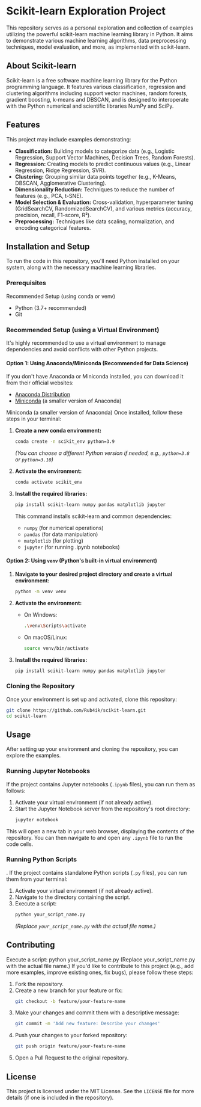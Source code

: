 # Scikit-learn Exploration Project

This repository serves as a personal exploration and collection of examples utilizing the powerful scikit-learn machine learning library in Python. It aims to demonstrate various machine learning algorithms, data preprocessing techniques, model evaluation, and more, as implemented with scikit-learn.

## About Scikit-learn

Scikit-learn is a free software machine learning library for the Python programming language. It features various classification, regression and clustering algorithms including support vector machines, random forests, gradient boosting, k-means and DBSCAN, and is designed to interoperate with the Python numerical and scientific libraries NumPy and SciPy.

## Features

This project may include examples demonstrating:

- **Classification:** Building models to categorize data (e.g., Logistic Regression, Support Vector Machines, Decision Trees, Random Forests).
- **Regression:** Creating models to predict continuous values (e.g., Linear Regression, Ridge Regression, SVR).
- **Clustering:** Grouping similar data points together (e.g., K-Means, DBSCAN, Agglomerative Clustering).
- **Dimensionality Reduction:** Techniques to reduce the number of features (e.g., PCA, t-SNE).
- **Model Selection & Evaluation:** Cross-validation, hyperparameter tuning (GridSearchCV, RandomizedSearchCV), and various metrics (accuracy, precision, recall, F1-score, R²).
- **Preprocessing:** Techniques like data scaling, normalization, and encoding categorical features.

## Installation and Setup

To run the code in this repository, you'll need Python installed on your system, along with the necessary machine learning libraries.

### Prerequisites

Recommended Setup (using conda or venv)
- Python (3.7+ recommended)
- Git

### Recommended Setup (using a Virtual Environment)

It's highly recommended to use a virtual environment to manage dependencies and avoid conflicts with other Python projects.

#### Option 1: Using Anaconda/Miniconda (Recommended for Data Science)

If you don't have Anaconda or Miniconda installed, you can download it from their official websites:
- [Anaconda Distribution](https://www.anaconda.com/products/distribution)
- [Miniconda](https://docs.conda.io/en/latest/miniconda.html) (a smaller version of Anaconda)

Miniconda (a smaller version of Anaconda)
Once installed, follow these steps in your terminal:

1.  **Create a new conda environment:**
    ```bash
    conda create -n scikit_env python=3.9
    ```
    *(You can choose a different Python version if needed, e.g., `python=3.8` or `python=3.10`)*

2.  **Activate the environment:**
    ```bash
    conda activate scikit_env
    ```

3.  **Install the required libraries:**
    ```bash
    pip install scikit-learn numpy pandas matplotlib jupyter
    ```
    This command installs scikit-learn and common dependencies:
    - `numpy` (for numerical operations)
    - `pandas` (for data manipulation)
    - `matplotlib` (for plotting)
    - `jupyter` (for running .ipynb notebooks)

#### Option 2: Using `venv` (Python's built-in virtual environment)

1.  **Navigate to your desired project directory and create a virtual environment:**
    ```bash
    python -m venv venv
    ```

2.  **Activate the environment:**
    -   On Windows:
        ```bash
        .\venv\Scripts\activate
        ```
    -   On macOS/Linux:
        ```bash
        source venv/bin/activate
        ```

3.  **Install the required libraries:**
    ```bash
    pip install scikit-learn numpy pandas matplotlib jupyter
    ```

### Cloning the Repository

Once your environment is set up and activated, clone this repository:

```bash
git clone https://github.com/Rub4ik/scikit-learn.git
cd scikit-learn
```

## Usage

After setting up your environment and cloning the repository, you can explore the examples.

### Running Jupyter Notebooks

If the project contains Jupyter notebooks (`.ipynb` files), you can run them as follows:

1.  Activate your virtual environment (if not already active).
2.  Start the Jupyter Notebook server from the repository's root directory:
    ```bash
    jupyter notebook
    ```
This will open a new tab in your web browser, displaying the contents of the repository. You can then navigate to and open any `.ipynb` file to run the code cells.

### Running Python Scripts
.
If the project contains standalone Python scripts (`.py` files), you can run them from your terminal:

1.  Activate your virtual environment (if not already active).
2.  Navigate to the directory containing the script.
3.  Execute a script:
    ```bash
    python your_script_name.py
    ```
    *(Replace `your_script_name.py` with the actual file name.)*

## Contributing

Execute a script:
python your_script_name.py
(Replace your_script_name.py with the actual file name.)
If you'd like to contribute to this project (e.g., add more examples, improve existing ones, fix bugs), please follow these steps:

1.  Fork the repository.
2.  Create a new branch for your feature or fix:
    ```bash
    git checkout -b feature/your-feature-name
    ```
3.  Make your changes and commit them with a descriptive message:
    ```bash
    git commit -m 'Add new feature: Describe your changes'
    ```
4.  Push your changes to your forked repository:
    ```bash
    git push origin feature/your-feature-name
    ```
5.  Open a Pull Request to the original repository.

## License

This project is licensed under the MIT License. See the `LICENSE` file for more details (if one is included in the repository).
